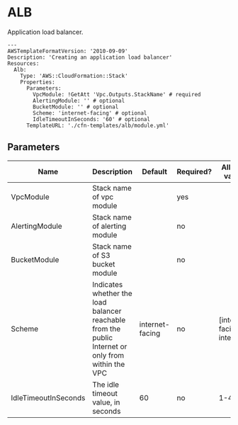 # ALB
Application load balancer.

```
---
AWSTemplateFormatVersion: '2010-09-09'
Description: 'Creating an application load balancer'
Resources:
  Alb:
    Type: 'AWS::CloudFormation::Stack'
    Properties:
      Parameters:
        VpcModule: !GetAtt 'Vpc.Outputs.StackName' # required
        AlertingModule: '' # optional
        BucketModule: '' # optional
        Scheme: 'internet-facing' # optional
        IdleTimeoutInSeconds: '60' # optional
      TemplateURL: './cfn-templates/alb/module.yml'
```

## Parameters

<table>
  <thead>
    <tr>
      <th>Name</th>
      <th>Description</th>
      <th>Default</th>
      <th>Required?</th>
      <th>Allowed values</th>
    </tr>
  </thead>
  <tbody>
    <tr>
      <td>VpcModule</td>
      <td>Stack name of vpc module</td>
      <td></td>
      <td>yes</td>
      <td></td>
    </tr>
    <tr>
      <td>AlertingModule</td>
      <td>Stack name of alerting module</td>
      <td></td>
      <td>no</td>
      <td></td>
    </tr>
    <tr>
      <td>BucketModule</td>
      <td>Stack name of S3 bucket module</td>
      <td></td>
      <td>no</td>
      <td></td>
    </tr>
    <tr>
      <td>Scheme</td>
      <td>Indicates whether the load balancer reachable from the public Internet or only from within the VPC</td>
      <td>internet-facing</td>
      <td>no</td>
      <td>[internet-facing, internal]</td>
    </tr>
    <tr>
      <td>IdleTimeoutInSeconds</td>
      <td>The idle timeout value, in seconds</td>
      <td>60</td>
      <td>no</td>
      <td>1-4000</td>
    </tr>
  </tbody>
</table>
